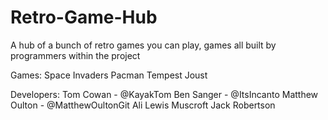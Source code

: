 # Retro-Game-Hub
A hub of a bunch of retro games you can play, games all built by programmers within the project

Games:
Space Invaders
Pacman
Tempest
Joust

Developers:
Tom Cowan - @KayakTom
Ben Sanger - @ItsIncanto
Matthew Oulton - @MatthewOultonGit
Ali
Lewis Muscroft
Jack Robertson
